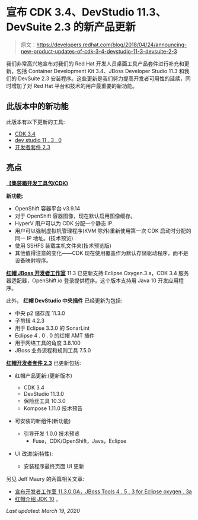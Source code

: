 # 宣布 CDK 3.4、DevStudio 11.3、DevSuite 2.3 的新产品更新

> 原文：<https://developers.redhat.com/blog/2018/04/24/announcing-new-product-updates-of-cdk-3-4-devstudio-11-3-devsuite-2-3>

我们非常高兴地宣布对我们的 Red Hat 开发人员桌面工具产品套件进行补充和更新，包括 Container Development Kit 3.4、JBoss Developer Studio 11.3 和我们的 DevSuite 2.3 安装程序。这些更新是我们努力提高开发者可用性的延续，同时增加了对 Red Hat 平台和技术的用户最重要的新功能。

## **此版本中的新功能**

此版本有以下更新的工具:

*   [CDK 3.4](https://developers.redhat.com/products/cdk/overview/)
*   [dev studio 11 . 3 . 0](https://developers.redhat.com/products/devstudio/overview/)
*   [开发者套件 2.3](https://developers.redhat.com/products/devsuite/overview/)

## **亮点**

[**【集装箱开发工具包(CDK)**](https://developers.redhat.com/products/cdk/overview/)

**新功能:**

*   OpenShift 容器平台 v3.9.14
*   对于 OpenShift 容器图像，现在默认启用图像缓存。
*   HyperV 用户可以为 CDK 分配一个静态 IP
*   用户可以强制虚拟机管理程序(KVM 除外)重新使用第一次 CDK 启动时分配的同一 IP 地址。(技术预览)
*   使用 SSHFS 装载主机文件夹(技术预览版)
*   其他值得注意的变化——CDK 现在使用覆盖作为默认存储驱动程序，而不是设备映射程序。

[**红帽 JBoss 开发者工作室**](https://developers.redhat.com/products/devstudio/overview/) 11.3 已更新支持:Eclipse Oxygen.3.a，CDK 3.4 服务器适配器，OpenShift.io 登录提供程序。这个版本支持用 Java 10 开发应用程序。

此外， **红帽 DevStudio 中央插件** 已经更新为包括:

*   中央 p2 储存库 11.3.0
*   子剪辑 4.2.3
*   用于 Eclipse 3.3.0 的 SonarLint
*   Eclipse 4 . 0 . 0 的红帽 AMT 插件
*   用于网络工具的角度 3.8.100
*   JBoss 业务流程和规则工具 7.5.0

[**红帽开发者套件 2.3**](https://developers.redhat.com/products/devsuite/overview/) 已更新包括:

*   红帽产品更新:(更新版本)
    *   CDK 3.4
    *   DevStudio 11.3.0
    *   保险丝工具 10.3.0
    *   Kompose 1.11.0 技术预告

*   可安装的新组件(新功能)
    *   引导开发 1.0.0 技术预览
        *   Fuse，CDK/OpenShift，Java，Eclipse
*   UI 改进(新特性):
    *   安装程序最终页面 UI 更新

另见 Jeff Maury 的两篇相关文章:

*   [宣布开发者工作室 11.3.0.GA，JBoss Tools 4 . 5 . 3 for Eclipse oxygen . 3a](https://developers.redhat.com/blog/2018/04/24/announcing-developer-studio-11-3-0-ga-jboss-tools-4-5-3-final-eclipse-oxygen-3a/)
*   [红帽介绍 JDK 10](https://developers.redhat.com/blog/2018/04/24/red-hat-introduces-jdk-10/) 。

*Last updated: March 19, 2020*